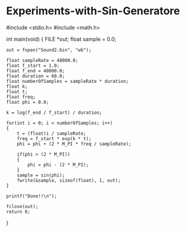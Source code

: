 # Experiments-with-Sin-Generatore

#include <stdio.h>
#include <math.h>

int main(void)
{
    FILE *out;
    float sample = 0.0;

    out = fopen("Sound2.bin", "wb");

    float sampleRate = 48000.0;
    float f_start = 1.0;
    float f_end = 48000.0;
    float duration = 60.0;
    float numberOfSamples = sampleRate * duration;
    float k;
    float t;
    float freq;
    float phi = 0.0;

    k = log(f_end / f_start) / duration;

    for(int i = 0; i < numberOfSamples; i++)
    {
        t = (float)i / sampleRate;
        freq = f_start * exp(k * t);
        phi = phi + (2 * M_PI * freq / sampleRate);

        if(phi > (2 * M_PI))
        {
            phi = phi - (2 * M_PI);
        }
        sample = sin(phi);
        fwrite(&sample, sizeof(float), 1, out);
    }
    
    printf("Done!!\n");

    fclose(out);
    return 0;
}
